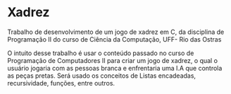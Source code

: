 # Xadrez
Trabalho de desenvolvimento de um jogo de xadrez em C, da disciplina de Programação II do curso de Ciência da Computação, UFF- Rio das Ostras

  O intuito desse trabalho é usar o conteúdo passado no curso de Programação de Computadores II para criar um jogo de xadrez, o qual o usuário jogaria com as pessoas branca
e enfrentaria uma I.A que controla as peças pretas. Será usado os conceitos de Listas encadeadas, recursividade, funções, entre outros.
